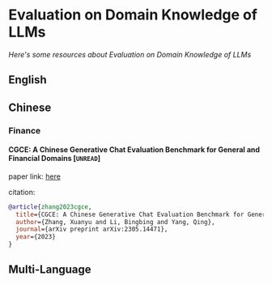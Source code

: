 # Evaluation on Domain Knowledge of LLMs
*Here's some resources about Evaluation on Domain Knowledge of LLMs*


## English


## Chinese


### Finance

#### CGCE: A Chinese Generative Chat Evaluation Benchmark for General and Financial Domains [`UNREAD`]

paper link: [here](https://arxiv.org/pdf/2305.14471)

citation: 
```bibtex
@article{zhang2023cgce,
  title={CGCE: A Chinese Generative Chat Evaluation Benchmark for General and Financial Domains},
  author={Zhang, Xuanyu and Li, Bingbing and Yang, Qing},
  journal={arXiv preprint arXiv:2305.14471},
  year={2023}
}
```


## Multi-Language



